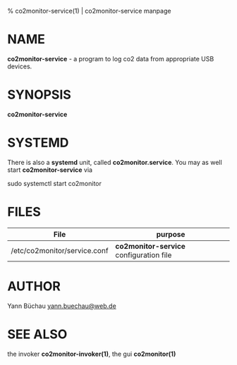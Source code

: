 % co2monitor-service(1) | co2monitor-service manpage

NAME
====

**co2monitor-service** - a program to log co2 data from appropriate USB devices.


SYNOPSIS
========

**co2monitor-service**


SYSTEMD
=======

There is also a **systemd** unit, called **co2monitor.service**.
You may as well start **co2monitor-service** via

sudo systemctl start co2monitor


FILES
=====

| File                         | purpose                                   |
|------------------------------|-------------------------------------------|
| /etc/co2monitor/service.conf | **co2monitor-service** configuration file |


AUTHOR
======

Yann Büchau <yann.buechau@web.de>


SEE ALSO
========

the invoker **co2monitor-invoker(1)**, the gui **co2monitor(1)**


